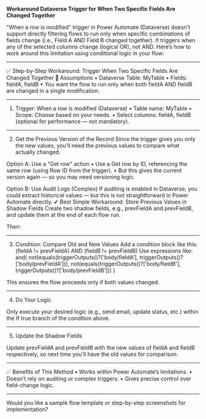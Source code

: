 
**Workaround Dataverse Trigger for When Two Specific Fields Are Changed Together**

"When a row is modified" trigger in Power Automate (Dataverse) doesn't support directly filtering flows to run only when specific combinations of fields change (i.e., Field A AND Field B changed together). It triggers when any of the selected columns change (logical OR), not AND.
Here’s how to work around this limitation using conditional logic in your flow:
________________________________________
✅ Step-by-Step Workaround: Trigger When Two Specific Fields Are Changed Together
🧩 Assumptions
•	Dataverse Table: MyTable
•	Fields: fieldA, fieldB
•	You want the flow to run only when both fieldA AND fieldB are changed in a single modification.
________________________________________
1. Trigger: When a row is modified (Dataverse)
•	Table name: MyTable
•	Scope: Choose based on your needs.
•	Select columns: fieldA, fieldB (optional for performance — not mandatory).
________________________________________
2. Get the Previous Version of the Record
Since the trigger gives you only the new values, you’ll need the previous values to compare what actually changed.

Option A: Use a "Get row" action
•	Use a Get row by ID, referencing the same row (using Row ID from the trigger).
•	But this gives the current version again — so you may need versioning logic.

Option B: Use Audit Logs (Complex)
If auditing is enabled in Dataverse, you could extract historical values — but this is not straightforward in Power Automate directly.
✔ Best Simple Workaround: Store Previous Values in Shadow Fields
Create two shadow fields, e.g., prevFieldA and prevFieldB, and update them at the end of each flow run.

Then:

________________________________________

3. Condition: Compare Old and New Values
Add a condition block like this:
(fieldA != prevFieldA) AND (fieldB != prevFieldB)
Use expressions like:
and(
  not(equals(triggerOutputs()?['body/fieldA'], triggerOutputs()?['body/prevFieldA'])),
  not(equals(triggerOutputs()?['body/fieldB'], triggerOutputs()?['body/prevFieldB']))
)

This ensures the flow proceeds only if both values changed.
________________________________________

4. Do Your Logic

Only execute your desired logic (e.g., send email, update status, etc.) within the If true branch of the condition above.
________________________________________

5. Update the Shadow Fields
   
Update prevFieldA and prevFieldB with the new values of fieldA and fieldB respectively, so next time you'll have the old values for comparison.

________________________________________
✅ Benefits of This Method
•	Works within Power Automate’s limitations.
•	Doesn’t rely on auditing or complex triggers.
•	Gives precise control over field-change logic.
________________________________________
Would you like a sample flow template or step-by-step screenshots for implementation?

